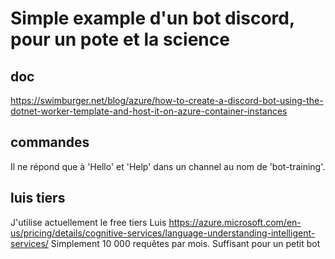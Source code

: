 # Simple example d'un bot discord, pour un pote et la science

## doc

https://swimburger.net/blog/azure/how-to-create-a-discord-bot-using-the-dotnet-worker-template-and-host-it-on-azure-container-instances

## commandes

Il ne répond que à 'Hello' et 'Help' dans un channel au nom de 'bot-training'.


## luis tiers

J'utilise actuellement le free tiers Luis https://azure.microsoft.com/en-us/pricing/details/cognitive-services/language-understanding-intelligent-services/
Simplement 10 000 requêtes par mois. Suffisant pour un petit bot